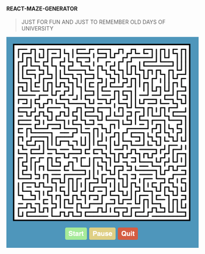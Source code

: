 #### REACT-MAZE-GENERATOR

> JUST FOR FUN AND JUST TO REMEMBER OLD DAYS OF UNIVERSITY

![System Design Master Plan](./assets/image.png)
